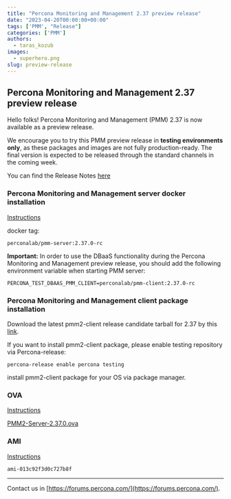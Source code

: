 ```yaml
---
title: "Percona Monitoring and Management 2.37 preview release"
date: "2023-04-20T00:00:00+00:00"
tags: ['PMM', "Release"]
categories: ['PMM']
authors:
  - taras_kozub
images:
  - superhero.png
slug: preview-release
---
```


## Percona Monitoring and Management 2.37 preview release

Hello folks! Percona Monitoring and Management (PMM) 2.37 is now available as a preview release.

We encourage you to try this PMM preview release in **testing environments only**, as these packages and images are not fully production-ready. The final version is expected to be released through the standard channels in the coming week.

You can find the Release Notes [here](https://pmm-2-37-0-pr-1043.onrender.com/release-notes/2.37.0.html)

### Percona Monitoring and Management server docker installation

[Instructions](https://docs.percona.com/percona-monitoring-and-management/setting-up/server/docker.html)

docker tag:

`perconalab/pmm-server:2.37.0-rc`

**Important:** In order to use the DBaaS functionality during the Percona Monitoring and Management preview release, you should add the following environment variable when starting PMM server:

`PERCONA_TEST_DBAAS_PMM_CLIENT=perconalab/pmm-client:2.37.0-rc`

### Percona Monitoring and Management client package installation

Download the latest pmm2-client release candidate tarball for 2.37 by this [link](https://s3.us-east-2.amazonaws.com/pmm-build-cache/PR-BUILDS/pmm2-client/pmm2-client-latest-5256.tar.gz).


If you want to install pmm2-client package, please enable testing repository via Percona-release: 


`
percona-release enable percona testing
`

install pmm2-client package for your OS via package manager.

### OVA

[Instructions](https://docs.percona.com/percona-monitoring-and-management/setting-up/server/virtual-appliance.html)

[PMM2-Server-2.37.0.ova](https://percona-vm.s3.amazonaws.com/PMM2-Server-2.37.0.ova)

### AMI

[Instructions](https://docs.percona.com/percona-monitoring-and-management/setting-up/server/aws.html)

`ami-013c92f3d0c727b8f`


---

Contact us in [https://forums.percona.com/](https://forums.percona.com/).